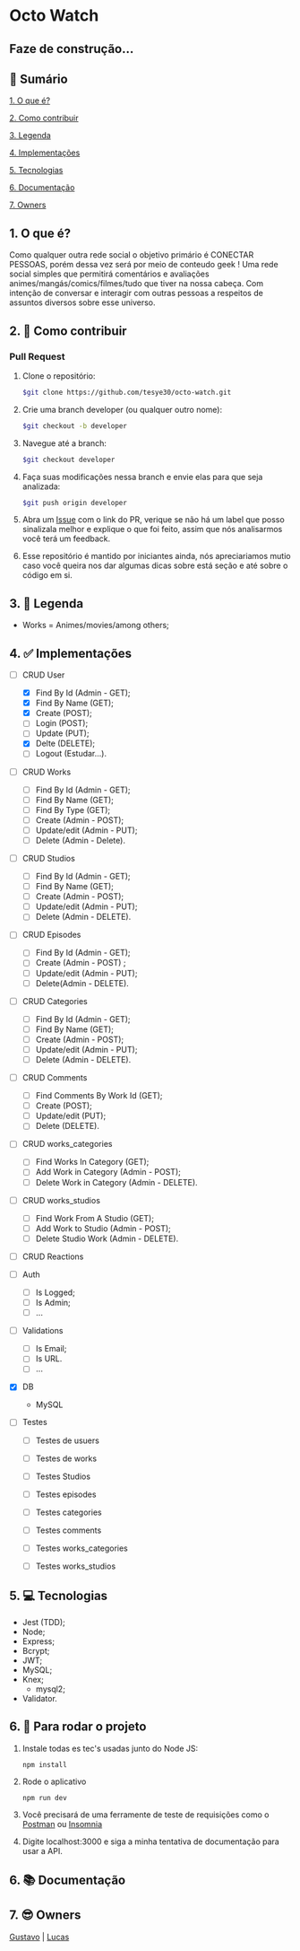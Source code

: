 # Octo Watch

## Faze de construção...
## 📕 Sumário
[1. O que é?](https://github.com/tesye30/octo-watch#1--o-que-%C3%A9)

[2. Como contribuir](https://github.com/tesye30/octo-watch#2-como-contribuir)

[3. Legenda](https://github.com/tesye30/octo-watch#3--legenda)

[4. Implementações](https://github.com/tesye30/octo-watch#4--implementa%C3%A7%C3%B5es)

[5. Tecnologias](https://github.com/tesye30/octo-watch#5--tecnologias)

[6. Documentação](https://github.com/tesye30/octo-watch#6--documenta%C3%A7%C3%A3o)

[7. Owners](https://github.com/tesye30/octo-watch#7--owners)

## 1. O que é?
Como qualquer outra rede social o objetivo primário é CONECTAR PESSOAS, porém dessa vez será por meio de conteudo geek !
Uma rede social simples que permitirá comentários e avaliações animes/mangás/comics/filmes/tudo que tiver na nossa cabeça. Com intenção de conversar e interagir com outras pessoas a respeitos de assuntos diversos sobre esse universo.

## 2. 🤔 Como contribuir
### Pull Request
1. Clone o repositório:
    ```sh
    $git clone https://github.com/tesye30/octo-watch.git
    ```

2. Crie uma branch developer (ou qualquer outro nome):
    ```sh
    $git checkout -b developer
    ```

3. Navegue até a branch:
    ```sh
    $git checkout developer
    ```

4. Faça suas modificações nessa branch e envie elas para que seja analizada:
    ```sh
    $git push origin developer
    ```

5. Abra um [Issue](https://github.com/tesye30/octo-watch/issues) com o link do PR, verique se não há um label que posso sinalizala melhor e explique o que foi feito, assim que nós analisarmos você terá um feedback.

6. Esse repositório é mantido por iniciantes ainda, nós apreciariamos mutio caso você queira nos dar algumas dicas sobre está seção e até sobre o código em si.

## 3. 📖 Legenda
- Works = Animes/movies/among others;

## 4. ✅ Implementações
- [ ] CRUD User
    - [x] Find By Id (Admin - GET);
    - [x] Find By Name (GET);
    - [x] Create (POST);
    - [ ] Login (POST);
    - [ ] Update (PUT);
    - [x] Delte (DELETE);
    - [ ] Logout (Estudar...).

- [ ] CRUD Works
    - [ ] Find By Id (Admin - GET);
    - [ ] Find By Name (GET);
    - [ ] Find By Type (GET);
    - [ ] Create (Admin - POST);
    - [ ] Update/edit (Admin - PUT);
    - [ ] Delete (Admin - Delete).

- [ ] CRUD Studios
    - [ ] Find By Id (Admin - GET);
    - [ ] Find By Name (GET);
    - [ ] Create (Admin - POST);
    - [ ] Update/edit (Admin - PUT);
    - [ ] Delete (Admin - DELETE).

- [ ] CRUD Episodes
    - [ ] Find By Id (Admin - GET);
    - [ ] Create (Admin - POST) ;
    - [ ] Update/edit (Admin - PUT);
    - [ ] Delete(Admin - DELETE).

- [ ] CRUD Categories
    - [ ] Find By Id (Admin - GET);
    - [ ] Find By Name (GET);
    - [ ] Create (Admin - POST);
    - [ ] Update/edit (Admin - PUT);
    - [ ] Delete (Admin - DELETE).

- [ ] CRUD Comments
    - [ ] Find Comments By Work Id (GET);
    - [ ] Create (POST);
    - [ ] Update/edit (PUT);
    - [ ] Delete (DELETE).

- [ ] CRUD works_categories
    - [ ] Find Works In Category (GET);
    - [ ] Add Work in Category (Admin - POST);
    - [ ] Delete Work in Category (Admin - DELETE).

- [ ] CRUD works_studios
    - [ ] Find Work From A Studio (GET);
    - [ ] Add Work to Studio (Admin - POST);
    - [ ] Delete Studio Work (Admin - DELETE).

- [ ] CRUD Reactions

- [ ] Auth
    - [ ] Is Logged;
    - [ ] Is Admin;
    - [ ] ...

- [ ] Validations
    - [ ] Is Email;
    - [ ] Is URL.
    - [ ] ...

- [x] DB
    - MySQL
- [ ] Testes
    - [ ] Testes de usuers
    - [ ] Testes de works
    - [ ] Testes Studios
    - [ ] Testes episodes
    - [ ] Testes categories
    - [ ] Testes comments
    - [ ] Testes works_categories
    - [ ] Testes works_studios

    
## 5. 💻 Tecnologias
* Jest (TDD);
* Node;
* Express;
* Bcrypt;
* JWT;
* MySQL;
* Knex;
    * mysql2;
* Validator.

## 6. 🎉 Para rodar o projeto
1. Instale todas es tec's usadas junto do Node JS:

    ```
    npm install
    ```
2. Rode o aplicativo

    ```
    npm run dev
    ```
3. Você precisará de uma ferramente de teste de requisições como o [Postman](https://www.postman.com/) ou [Insomnia](https://insomnia.rest/)
4. Digite localhost:3000 e siga a minha tentativa de documentação para usar a API.

## 6. 📚 Documentação

## 7. 😎 Owners
[Gustavo](https://github.com/GustavoGomesDias) | [Lucas](https://github.com/tesye30)

